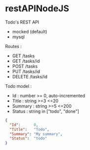 # restAPINodeJS

Todo's REST API
- mocked (default)
- mysql

Routes : 
* GET     /tasks
* GET     /tasks/id
* POST    /tasks
* PUT     /tasks/id
* DELETE  /tasks/id

Todo model :
- Id      : number >= 0, auto-incremented
- Title   : string >=3 <=20
- Summary : string >=5 <=200
- Status  : string in ["todo", "done"]

```json
{
  "Id":      0,             
  "Title":   "Todo",       
  "Summary": "My summary",  
  "Status":  "todo"         
}
```
